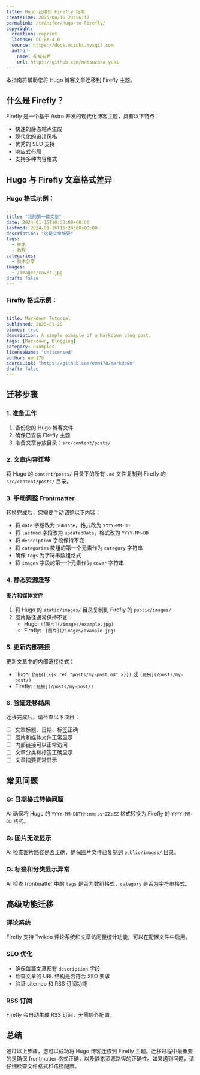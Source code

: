 ```yaml
---
title: Hugo 迁移到 Firefly 指南
createTime: 2025/08/16 23:56:17
permalink: /transfer/hugo-to-Firefly/
copyright:
  creation: reprint
  license: CC-BY-4.0
  source: https://docs.mizuki.mysqil.com
  author:
    name: 松坂有希
    url: https://github.com/matsuzaka-yuki
---
```



本指南将帮助您将 Hugo 博客文章迁移到 Firefly 主题。

## 什么是 Firefly？

Firefly 是一个基于 Astro 开发的现代化博客主题，具有以下特点：
- 快速的静态站点生成
- 现代化的设计风格
- 优秀的 SEO 支持
- 响应式布局
- 支持多种内容格式

## Hugo 与 Firefly 文章格式差异

### Hugo 格式示例：
```yaml
---
title: "我的第一篇文章"
date: 2024-01-15T10:30:00+08:00
lastmod: 2024-01-16T15:20:00+08:00
description: "这是文章摘要"
tags:
  - 技术
  - 教程
categories:
  - 技术分享
images:
  - /images/cover.jpg
draft: false
---
```

### Firefly 格式示例：
```yaml
---
title: Markdown Tutorial
published: 2025-01-20
pinned: true
description: A simple example of a Markdown blog post.
tags: [Markdown, Blogging]
category: Examples
licenseName: "Unlicensed"
author: emn178
sourceLink: "https://github.com/emn178/markdown"
draft: false
---
```

## 迁移步骤

### 1. 准备工作

1. 备份您的 Hugo 博客文件
2. 确保已安装 Firefly 主题
3. 准备文章存放目录：`src/content/posts/`

### 2. 文章内容迁移

将 Hugo 的 `content/posts/` 目录下的所有 `.md` 文件复制到 Firefly 的 `src/content/posts/` 目录。

### 3. 手动调整 Frontmatter

转换完成后，您需要手动调整以下内容：

- 将 `date` 字段改为 `pubDate`，格式改为 `YYYY-MM-DD`
- 将 `lastmod` 字段改为 `updatedDate`，格式改为 `YYYY-MM-DD`
- 将 `description` 字段保持不变
- 将 `categories` 数组的第一个元素作为 `category` 字符串
- 确保 `tags` 为字符串数组格式
- 将 `images` 字段的第一个元素作为 `cover` 字符串

### 4. 静态资源迁移

#### 图片和媒体文件

1. 将 Hugo 的 `static/images/` 目录复制到 Firefly 的 `public/images/`
2. 图片路径通常保持不变：
   - Hugo: `![图片](/images/example.jpg)`
   - Firefly: `![图片](/images/example.jpg)`

### 5. 更新内部链接

更新文章中的内部链接格式：
- Hugo: `[链接]({{< ref "posts/my-post.md" >}})` 或 `[链接](/posts/my-post/)`
- Firefly: `[链接](/posts/my-post/)`

### 6. 验证迁移结果

迁移完成后，请检查以下项目：

- [ ] 文章标题、日期、标签正确
- [ ] 图片和媒体文件正常显示
- [ ] 内部链接可以正常访问
- [ ] 文章分类和标签正确显示
- [ ] 文章摘要正常显示

## 常见问题

### Q: 日期格式转换问题
A: 确保将 Hugo 的 `YYYY-MM-DDTHH:mm:ss+ZZ:ZZ` 格式转换为 Firefly 的 `YYYY-MM-DD` 格式。

### Q: 图片无法显示
A: 检查图片路径是否正确，确保图片文件已复制到 `public/images/` 目录。

### Q: 标签和分类显示异常
A: 检查 frontmatter 中的 `tags` 是否为数组格式，`category` 是否为字符串格式。

## 高级功能迁移

### 评论系统
Firefly 支持 Twikoo 评论系统和文章访问量统计功能，可以在配置文件中启用。

### SEO 优化
- 确保每篇文章都有 `description` 字段
- 检查文章的 URL 结构是否符合 SEO 要求
- 验证 sitemap 和 RSS 订阅功能

### RSS 订阅
Firefly 会自动生成 RSS 订阅，无需额外配置。

## 总结

通过以上步骤，您可以成功将 Hugo 博客迁移到 Firefly 主题。迁移过程中最重要的是确保 frontmatter 格式正确，以及静态资源路径的正确性。如果遇到问题，请仔细检查文件格式和路径配置。